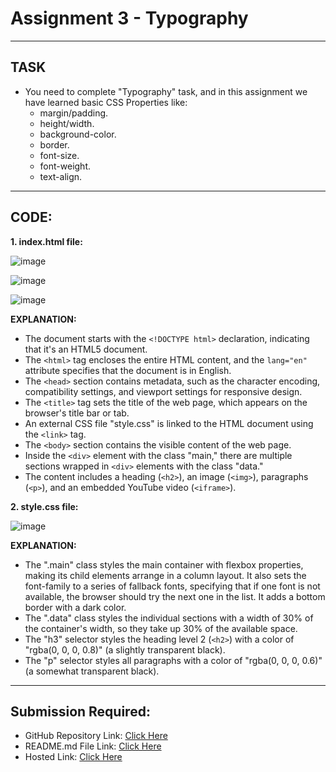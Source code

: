 # Assignment 3 - Typography
---
## TASK 
- You need to complete "Typography" task, and in this assignment we have learned basic CSS Properties like:
  - margin/padding.
  - height/width.
  - background-color.
  - border.
  - font-size.
  - font-weight.
  - text-align.
---
## CODE:

**1. index.html file:**

![image](https://github.com/Abhishek-Sharma-007/Geekster_Assignments/assets/84591804/9e644d41-e8df-49b3-ba89-9ff09cfae26c)

![image](https://github.com/Abhishek-Sharma-007/Geekster_Assignments/assets/84591804/914c4e54-a7ef-472c-8d93-d5e74ec3631d)

![image](https://github.com/Abhishek-Sharma-007/Geekster_Assignments/assets/84591804/aeb32029-4204-42c0-98dd-424c7c2f9b0f)

**EXPLANATION:**
   - The document starts with the `<!DOCTYPE html>` declaration, indicating that it's an HTML5 document.
   - The `<html>` tag encloses the entire HTML content, and the `lang="en"` attribute specifies that the document is in English.
   - The `<head>` section contains metadata, such as the character encoding, compatibility settings, and viewport settings for responsive design.
   - The `<title>` tag sets the title of the web page, which appears on the browser's title bar or tab.
   - An external CSS file "style.css" is linked to the HTML document using the `<link>` tag.
   - The `<body>` section contains the visible content of the web page.
   - Inside the `<div>` element with the class "main," there are multiple sections wrapped in `<div>` elements with the class "data."
   - The content includes a heading (`<h2>`), an image (`<img>`), paragraphs (`<p>`), and an embedded YouTube video (`<iframe>`).

**2. style.css file:**

![image](https://github.com/Abhishek-Sharma-007/Geekster_Assignments/assets/84591804/41c67153-f6bf-401f-8536-92548c6166f9)

**EXPLANATION:**
   - The ".main" class styles the main container with flexbox properties, making its child elements arrange in a column layout. It also sets the font-family to a series of fallback fonts, specifying that if one font is not available, the browser should try the next one in the list. It adds a bottom border with a dark color.
   - The ".data" class styles the individual sections with a width of 30% of the container's width, so they take up 30% of the available space.
   - The "h3" selector styles the heading level 2 (`<h2>`) with a color of "rgba(0, 0, 0, 0.8)" (a slightly transparent black).
   - The "p" selector styles all paragraphs with a color of "rgba(0, 0, 0, 0.6)" (a somewhat transparent black).
   
---
## Submission Required:
- GitHub Repository Link: [Click Here](https://github.com/Abhishek-Sharma-007/Geekster_Assignments/tree/master/27_Assignment_3-Typography)
- README.md File Link: [Click Here](https://github.com/Abhishek-Sharma-007/Geekster_Assignments/blob/master/26_Assignment_2-Background_Properties/README.md)
- Hosted Link: [Click Here](https://abhishek-sharma-007.github.io/Geekster_Assignments/27_Assignment_3-Typography/index.html)
